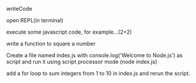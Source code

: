 writeCode

open REPL(in terminal)

execute some javascript code, for example...(2+2)

write a function to square a number

Create a file named index.js with console.log('Welcome to Node.js') as script and run it using script processor mode (node index.js)

add a for loop to sum integers from 1 to 10 in index.js and rerun the script.
